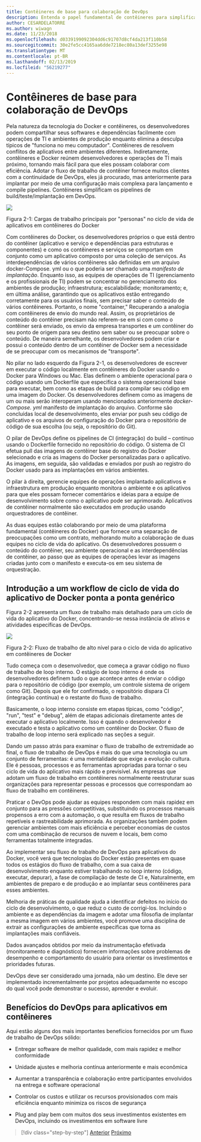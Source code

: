```yaml
---
title: Contêineres de base para colaboração de DevOps
description: Entenda o papel fundamental de contêineres para simplificar operações de desenvolvimento.
author: CESARDELATORRE
ms.author: wiwagn
ms.date: 11/23/2018
ms.openlocfilehash: d0339199092304dd6c91707d8cf4da213f110b58
ms.sourcegitcommit: 30e2fe5cc4165aa6dde7218ec80a13def3255e98
ms.translationtype: MT
ms.contentlocale: pt-BR
ms.lasthandoff: 02/13/2019
ms.locfileid: "56219277"
---
```

# <a name="containers-as-the-foundation-for-devops-collaboration"></a>Contêineres de base para colaboração de DevOps

Pela natureza da tecnologia do Docker e contêineres, os desenvolvedores podem compartilhar seus softwares e dependências facilmente com operações de TI e ambientes de produção enquanto elimina a desculpa típicos de "funciona no meu computador". Contêineres de resolvem conflitos de aplicativos entre ambientes diferentes. Indiretamente, contêineres e Docker reúnem desenvolvedores e operações de TI mais próximo, tornando mais fácil para que eles possam colaborar com eficiência. Adotar o fluxo de trabalho de contêiner fornece muitos clientes com a continuidade de DevOps, eles já procurado, mas anteriormente para implantar por meio de uma configuração mais complexa para lançamento e compile pipelines. Contêineres simplificam os pipelines de build/teste/implantação em DevOps.

![](./media/image1.png)

Figura 2-1: Cargas de trabalho principais por "personas" no ciclo de vida de aplicativos em contêineres do Docker

Com contêineres do Docker, os desenvolvedores próprios o que está dentro do contêiner (aplicativo e serviço e dependências para estruturas e componentes) e como os contêineres e serviços se comportam em conjunto como um aplicativo composto por uma coleção de serviços. As interdependências de vários contêineres são definidas em um arquivo docker-Compose. yml ou o que poderia ser chamado uma *manifesto de implantação*. Enquanto isso, as equipes de operações de TI (gerenciamento e os profissionais de TI) podem se concentrar no gerenciamento dos ambientes de produção; infraestrutura; escalabilidade; monitoramento; e, em última análise, garantindo que os aplicativos estão entregando corretamente para os usuários finais, sem precisar saber o conteúdo de vários contêineres. Portanto, o nome "container," Recuperando a analogia com contêineres de envio do mundo real. Assim, os proprietários de conteúdo do contêiner precisam não referem-se em si com como o contêiner será enviado, os envio da empresa transportes e um contêiner do seu ponto de origem para seu destino sem saber ou se preocupar sobre o conteúdo. De maneira semelhante, os desenvolvedores podem criar e possui o conteúdo dentro de um contêiner de Docker sem a necessidade de se preocupar com os mecanismos de "transporte".

No pilar no lado esquerdo da Figura 2-1, os desenvolvedores de escrever em executar o código localmente em contêineres do Docker usando o Docker para Windows ou Mac. Elas definem o ambiente operacional para o código usando um Dockerfile que especifica o sistema operacional base para executar, bem como as etapas de build para compilar seu código em uma imagem do Docker. Os desenvolvedores definem como as imagens de um ou mais serão interoperam usando mencionados anteriormente *docker-Compose. yml* manifesto de implantação do arquivo. Conforme são concluídas local de desenvolvimento, eles enviar por push seu código de aplicativo e os arquivos de configuração do Docker para o repositório de código de sua escolha (ou seja, o repositório do Git).

O pilar de DevOps define os pipelines de CI (integração) do build – contínuo usando o Dockerfile fornecido no repositório do código. O sistema de CI efetua pull das imagens de contêiner base do registro do Docker selecionado e cria as imagens do Docker personalizadas para o aplicativo. As imagens, em seguida, são validadas e enviados por push ao registro do Docker usado para as implantações em vários ambientes.

O pilar à direita, gerencie equipes de operações implantado aplicativos e infraestrutura em produção enquanto monitora o ambiente e os aplicativos para que eles possam fornecer comentários e ideias para a equipe de desenvolvimento sobre como o aplicativo pode ser aprimorado. Aplicativos de contêiner normalmente são executados em produção usando orquestradores de contêiner.

As duas equipes estão colaborando por meio de uma plataforma fundamental (contêineres do Docker) que fornece uma separação de preocupações como um contrato, melhorando muito a colaboração de duas equipes no ciclo de vida do aplicativo. Os desenvolvedores possuem o conteúdo do contêiner, seu ambiente operacional e as interdependências de contêiner, ao passo que as equipes de operações levar as imagens criadas junto com o manifesto e executa-os em seu sistema de orquestração.

## <a name="introduction-to-a-generic-end-to-end-docker-application-life-cycle-workflow"></a>Introdução a um workflow de ciclo de vida do aplicativo de Docker ponta a ponta genérico

Figura 2-2 apresenta um fluxo de trabalho mais detalhado para um ciclo de vida do aplicativo do Docker, concentrando-se nessa instância de ativos e atividades específicas de DevOps.

![](./media/image2.png)

Figura 2-2: Fluxo de trabalho de alto nível para o ciclo de vida do aplicativo em contêineres de Docker

Tudo começa com o desenvolvedor, que começa a gravar código no fluxo de trabalho de loop interno. O estágio de loop interno é onde os desenvolvedores definem tudo o que acontece antes de enviar o código para o repositório de código (por exemplo, um controle sistema de origem como Git). Depois que ele for confirmado, o repositório dispara CI (integração contínua) e o restante do fluxo de trabalho.

Basicamente, o loop interno consiste em etapas típicas, como "código", "run", "test" e "debug", além de etapas adicionais diretamente antes de executar o aplicativo localmente. Isso é quando o desenvolvedor é executado e testa o aplicativo como um contêiner do Docker. O fluxo de trabalho de loop interno será explicado nas seções a seguir.

Dando um passo atrás para examinar o fluxo de trabalho de extremidade ao final, o fluxo de trabalho de DevOps é mais do que uma tecnologia ou um conjunto de ferramentas: é uma mentalidade que exige a evolução cultura. Ele é pessoas, processos e as ferramentas apropriadas para tornar o seu ciclo de vida do aplicativo mais rápido e previsível. As empresas que adotam um fluxo de trabalho em contêineres normalmente reestruturar suas organizações para representar pessoas e processos que correspondam ao fluxo de trabalho em contêineres.

Praticar o DevOps pode ajudar as equipes respondem com mais rapidez em conjunto para as pressões competitivas, substituindo os processos manuais propensos a erro com a automação, o que resulta em fluxos de trabalho repetíveis e rastreabilidade aprimorada. As organizações também podem gerenciar ambientes com mais eficiência e perceber economias de custos com uma combinação de recursos de nuvem e locais, bem como ferramentas totalmente integradas.

Ao implementar seu fluxo de trabalho de DevOps para aplicativos do Docker, você verá que tecnologias do Docker estão presentes em quase todos os estágios do fluxo de trabalho, com a sua caixa de desenvolvimento enquanto estiver trabalhando no loop interno (código, executar, depurar), a fase de compilação de teste de CI e, Naturalmente, em ambientes de preparo e de produção e ao implantar seus contêineres para esses ambientes.

Melhoria de práticas de qualidade ajuda a identificar defeitos no início do ciclo de desenvolvimento, o que reduz o custo de corrigi-los. Incluindo o ambiente e as dependências da imagem e adotar uma filosofia de implantar a mesma imagem em vários ambientes, você promove uma disciplina de extrair as configurações de ambiente específicas que torna as implantações mais confiáveis.

Dados avançados obtidos por meio da instrumentação efetivada (monitoramento e diagnóstico) fornecem informações sobre problemas de desempenho e comportamento do usuário para orientar os investimentos e prioridades futuras.

DevOps deve ser considerado uma jornada, não um destino. Ele deve ser implementado incrementalmente por projetos adequadamente no escopo do qual você pode demonstrar o sucesso, aprender e evoluir.

## <a name="benefits-of-devops-for-containerized-applications"></a>Benefícios do DevOps para aplicativos em contêineres

Aqui estão alguns dos mais importantes benefícios fornecidos por um fluxo de trabalho de DevOps sólido:

-   Entregar software de melhor qualidade, com mais rapidez e melhor conformidade

-   Unidade ajustes e melhoria contínua anteriormente e mais econômica

-   Aumentar a transparência e colaboração entre participantes envolvidos na entrega e software operacional

-   Controlar os custos e utilizar os recursos provisionados com mais eficiência enquanto minimiza os riscos de segurança

-   Plug and play bem com muitos dos seus investimentos existentes em DevOps, incluindo os investimentos em software livre

>[!div class="step-by-step"]
>[Anterior](index.md)
>[Próximo](../Microsoft-platform-tools-containerized-apps/index.md)